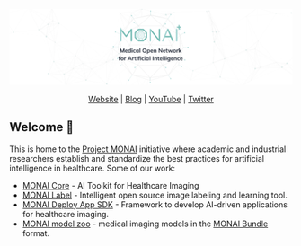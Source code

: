 <!--

**Here are some ideas to get you started:**

🙋‍♀️ A short introduction - what is your organization all about?
🌈 Contribution guidelines - how can the community get involved?
👩‍💻 Useful resources - where can the community find your docs? Is there anything else the community should know?
🍿 Fun facts - what does your team eat for breakfast?
🧙 Remember, you can do mighty things with the power of [Markdown](https://docs.github.com/github/writing-on-github/getting-started-with-writing-and-formatting-on-github/basic-writing-and-formatting-syntax)
-->

![project monai](https://github.com/Project-MONAI/.github/blob/main/images/logo-banner.png)
<div align="center">
<a href="http://monai.io">Website</a> | <a href="https://monai.medium.com/">Blog</a> | <a href="https://www.youtube.com/c/Project-MONAI">YouTube</a> | <a href="https://twitter.com/ProjectMONAI">Twitter</a>
</div>


Welcome :wave:
---
This is home to the [Project MONAI](https://monai.io/about.html) initiative where academic and industrial researchers establish and standardize the best practices for artificial intelligence in healthcare. Some of our work:

- [MONAI Core](https://github.com/Project-MONAI/MONAI) - AI Toolkit for Healthcare Imaging
- [MONAI Label](https://github.com/Project-MONAI/MONAILabel) - Intelligent open source image labeling and learning tool.
- [MONAI Deploy App SDK](https://github.com/Project-MONAI/monai-deploy-app-sdk) - Framework to develop AI-driven applications for healthcare imaging.
- [MONAI model zoo](https://github.com/Project-MONAI/model-zoo) - medical imaging models in the [MONAI Bundle](https://docs.monai.io/en/latest/bundle_intro.html) format.
